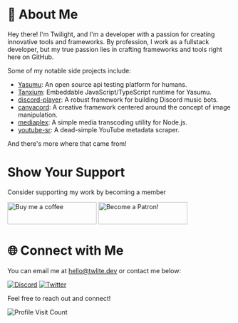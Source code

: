 # 👋 About Me

Hey there! I'm Twilight, and I'm a developer with a passion for creating innovative tools and frameworks.
By profession, I work as a fullstack developer, but my true passion lies in crafting frameworks and tools right here on GitHub.

Some of my notable side projects include:
- [Yasumu](https://github.com/yasumu-org/yasumu): An open source api testing platform for humans.
- [Tanxium](https://github.com/yasumu-org/tanxium): Embeddable JavaScript/TypeScript runtime for Yasumu.
- [discord-player](https://discord-player.js.org): A robust framework for building Discord music bots.
- [canvacord](https://canvacord.js.org): A creative framework centered around the concept of image manipulation.
- [mediaplex](https://github.com/androzdev/mediaplex): A simple media transcoding utility for Node.js.
- [youtube-sr](https://github.com/twlite/youtube-sr): A dead-simple YouTube metadata scraper.

And there's more where that came from!

# Show Your Support

Consider supporting my work by becoming a member

<a href="https://www.buymeacoffee.com/twlite"><img src="https://cdn.buymeacoffee.com/buttons/v2/default-yellow.png" alt="Buy me a coffee" width="200" height="50"></a> <a href="https://www.patreon.com/twlite"><img src="https://c5.patreon.com/external/logo/become_a_patron_button.png" alt="Become a Patron!" width="200" height="50"></a>


# 🌐 Connect with Me

You can email me at hello@twlite.dev or contact me below:

[![Discord](https://img.shields.io/badge/Discord-%237289DA.svg?logo=discord&logoColor=white)](https://discord.com/users/916316955772862475)
[![Twitter](https://img.shields.io/badge/Twitter-%231DA1F2.svg?logo=Twitter&logoColor=white)](https://twitter.com/hellotwlite) 

Feel free to reach out and connect!

![Profile Visit Count](https://visitcount.itsvg.in/api?id=skdhg&icon=7&color=2)

